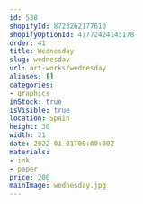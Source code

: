 ```yaml
---
id: 538
shopifyId: 8723262177610
shopifyOptionId: 47772424143178
order: 41
title: Wednesday
slug: wednesday
url: art-works/wednesday
aliases: []
categories:
- graphics
inStock: true
isVisible: true
location: Spain
height: 30
width: 21
date: 2022-01-01T00:00:00Z
materials:
- ink
- paper
price: 200
mainImage: wednesday.jpg
---
```


